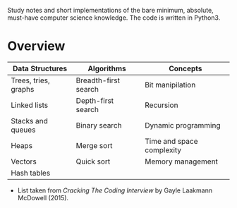 Study notes and short implementations of the bare minimum, absolute, must-have computer science knowledge. The code is written in Python3.

# Overview

| Data Structures      | Algorithms           | Concepts                  |
| ---------------      | ----------           | --------                  |
| Trees, tries, graphs | Breadth-first search | Bit manipilation          |
| Linked lists         | Depth-first search   | Recursion                 |
| Stacks and queues    | Binary search        | Dynamic programming       |
| Heaps                | Merge sort           | Time and space complexity |
| Vectors              | Quick sort           | Memory management         |
| Hash tables          |                      |                           |

* List taken from *Cracking The Coding Interview* by Gayle Laakmann McDowell (2015).

